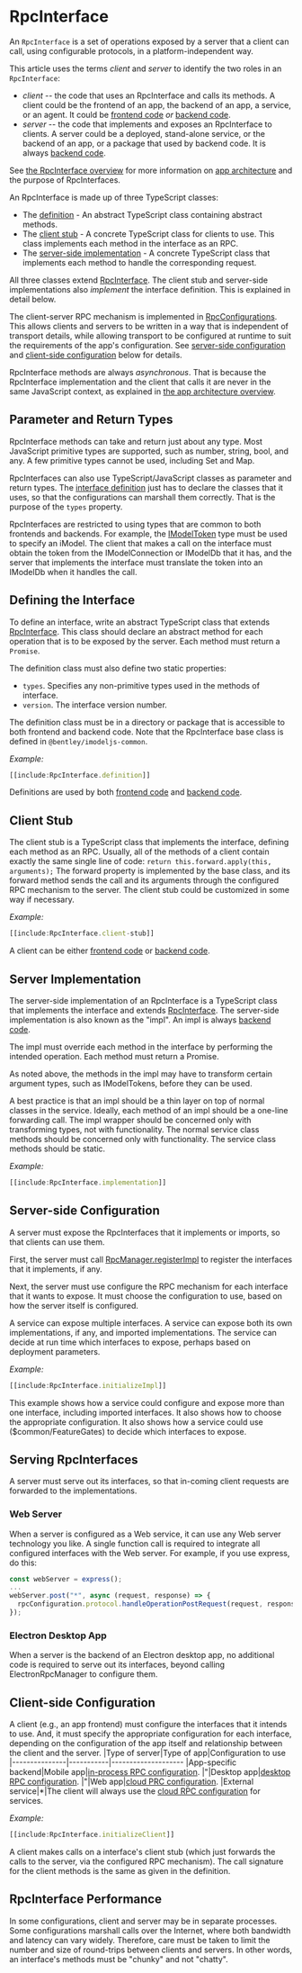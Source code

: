 # RpcInterface

An `RpcInterface` is a set of operations exposed by a server that a client can call, using configurable protocols, in a platform-independent way.

This article uses the terms *client* and *server* to identify the two roles in an `RpcInterface`:

* *client* -- the code that uses an RpcInterface and calls its methods. A client could be the frontend of an app, the backend of an app, a service, or an agent. It could be [frontend code](./Glossary.md#frontend) *or* [backend code](./Glossary.md#backend).
* *server* -- the code that implements and exposes an RpcInterface to clients. A server could be a deployed, stand-alone service, or the backend of an app, or a package that used by backend code. It is always [backend code](./Glossary.md#backend).

See [the RpcInterface overview](../overview/App.md#rpcinterface) for more information on [app architecture](../overview/App.md) and the purpose of RpcInterfaces.

An RpcInterface is made up of three TypeScript classes:

* The [definition](#defining-the-interface) - An abstract TypeScript class containing abstract methods.
* The [client stub](#client-stub) - A concrete TypeScript class for clients to use. This class implements each method in the interface as an RPC.
* The [server-side implementation](#server-implementation) - A concrete TypeScript class that implements each method to handle the corresponding request.

All three classes extend [RpcInterface]($common). The client stub and server-side implementations also *implement* the interface definition. This is explained in detail below.

The client-server RPC mechanism is implemented in [RpcConfigurations]($common). This allows clients and servers to be written in a way that is independent of transport details, while allowing transport to be configured at runtime to suit the requirements of the app's configuration. See [server-side configuration](#server-side-configuration) and [client-side configuration](#client-side-configuration) below for details.

RpcInterface methods are always *asynchronous*. That is because the RpcInterface implementation and the client that calls it are never in the same JavaScript context, as explained in [the app architecture overview](../overview/App.md#interactive-apps).

## Parameter and Return Types

RpcInterface methods can take and return just about any type. Most JavaScript primitive types are supported, such as number, string, bool, and any. A few primitive types cannot be used, including Set and Map.

RpcInterfaces can also use TypeScript/JavaScript classes as parameter and return types. The [interface definition](#defining-the-interface) just has to declare the classes that it uses, so that the configurations can marshall them correctly. That is the purpose of the `types` property.

RpcInterfaces are restricted to using types that are common to both frontends and backends. For example, the [IModelToken]($common) type must be used to specify an iModel. The client that makes a call on the interface must obtain the token from the IModelConnection or IModelDb that it has, and the server that implements the interface must translate the token into an IModelDb when it handles the call.

## Defining the Interface

To define an interface, write an abstract TypeScript class that extends [RpcInterface]($common). This class should declare an abstract method for each operation that is to be exposed by the server. Each method must return a `Promise`.

The definition class must also define two static properties:

* `types`. Specifies any non-primitive types used in the methods of interface.
* `version`. The interface version number.

The definition class must be in a directory or package that is accessible to both frontend and backend code. Note that the RpcInterface base class is defined in `@bentley/imodeljs-common`.

*Example:*

```ts
[[include:RpcInterface.definition]]
```

Definitions are used by both [frontend code](./Glossary.md#frontend) and [backend code](./Glossary.md#backend).

## Client Stub

The client stub is a TypeScript class that implements the interface, defining each method as an RPC. Usually, all of the methods of a client contain exactly the same single line of code: `return this.forward.apply(this, arguments);` The forward property is implemented by the base class, and its forward method sends the call and its arguments through the configured RPC mechanism to the server. The client stub could be customized in some way if necessary.

*Example:*

```ts
[[include:RpcInterface.client-stub]]
```

A client can be either [frontend code](./Glossary.md#frontend) or [backend code](./Glossary.md#backend).

## Server Implementation

The server-side implementation of an RpcInterface is a TypeScript class that implements the interface and extends [RpcInterface]($common). The server-side implementation is also known as the "impl". An impl is always [backend code](./Glossary.md#backend).

The impl must override each method in the interface by performing the intended operation. Each method must return a Promise.

As noted above, the methods in the impl may have to transform certain argument types, such as IModelTokens, before they can be used.

A best practice is that an impl should be a thin layer on top of normal classes in the service. Ideally, each method of an impl should be a one-line forwarding call. The impl wrapper should be concerned only with transforming types, not with functionality. The normal service class methods should be concerned only with functionality. The service class methods should be static.

*Example:*

```ts
[[include:RpcInterface.implementation]]
```

## Server-side Configuration

A server must expose the RpcInterfaces that it implements or imports, so that clients can use them.

First, the server must call [RpcManager.registerImpl]($common) to register the interfaces that it implements, if any.

Next, the server must use configure the RPC mechanism for each interface that it wants to expose. It must choose the configuration to use, based on how the server itself is configured.

A service can expose multiple interfaces. A service can expose both its own implementations, if any, and imported implementations. The service can decide at run time which interfaces to expose, perhaps based on deployment parameters.

*Example:*

```ts
[[include:RpcInterface.initializeImpl]]
```

This example shows how a service could configure and expose more than one interface, including imported interfaces.
It also shows how to choose the appropriate configuration.
It also shows how a service could use ($common/FeatureGates) to decide which interfaces to expose.

## Serving RpcInterfaces

A server must serve out its interfaces, so that in-coming client requests are forwarded to the implementations.

### Web Server

When a server is configured as a Web service, it can use any Web server technology you like. A single function call is required to integrate all configured interfaces with the Web server. For example, if you use express, do this:

```ts
const webServer = express();
...
webServer.post("*", async (request, response) => {
  rpcConfiguration.protocol.handleOperationPostRequest(request, response);
});
```

### Electron Desktop App

When a server is the backend of an Electron desktop app, no additional code is required to serve out its interfaces, beyond calling ElectronRpcManager to configure them.

<!-- TODO:
### Mobile App
When a server is the backend of a mobile app, TBD....
-->

## Client-side Configuration

A client (e.g., an app frontend) must configure the interfaces that it intends to use. And, it must specify the appropriate configuration for each interface, depending on the configuration of the app itself and relationship between the client and the server.
|Type of server|Type of app|Configuration to use
|---------------|-----------|--------------------
|App-specific backend|Mobile app|[in-process RPC configuration](../overview/App.md#in-process-rpc-configuration).
|"|Desktop app|[desktop RPC configuration](../overview/App.md#desktop-rpc-configuration).
|"|Web app|[cloud PRC configuration](../overview/App.md#cloud-rpc-configuration).
|External service|*|The client will always use the [cloud RPC configuration](../overview/App.md#cloud-rpc-configuration) for services.

*Example:*

```ts
[[include:RpcInterface.initializeClient]]
```

A client makes calls on a interface's client stub (which just forwards the calls to the server, via the configured RPC mechanism). The call signature for the client methods is the same as given in the definition.

## RpcInterface Performance

In some configurations, client and server may be in separate processes. Some configurations marshall calls over the Internet, where both bandwidth and latency can vary widely. Therefore, care must be taken to limit the number and size of round-trips between clients and servers. In other words, an interface's methods must be "chunky" and not "chatty".
